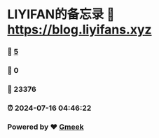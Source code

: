 # LIYIFAN的备忘录 :link: https://blog.liyifans.xyz 
### :page_facing_up: [5](https://blog.liyifans.xyz/tag.html) 
### :speech_balloon: 0 
### :hibiscus: 23376 
### :alarm_clock: 2024-07-16 04:46:22 
### Powered by :heart: [Gmeek](https://github.com/Meekdai/Gmeek)
